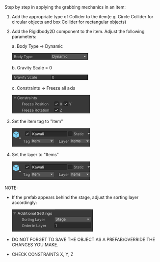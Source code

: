 Step by step in applying the grabbing mechanics in an item:

1. Add the appropriate type of Collider to the item(e.g. Circle Collider for circular objects and box Collider for rectangular objects)
2. Add the Rigidbody2D component to the item. Adjust the following parameters:

   a. Body Type -> Dynamic

   ![Body Type -> Dynamic](image.png)

   b. Gravity Scale = 0

   ![Gravity Scale = 0](image-1.png)

   c. Constraints -> Freeze all axis

   ![Constraints -> Freeze all axis](image-2.png)

3. Set the item tag to "Item"

   ![Item Tag](image-4.png)

4. Set the layer to "Items"

   ![alt text](image-5.png)

NOTE:

- If the prefab appears behind the stage, adjust the sorting layer accordingly:

  ![Sorting Layer -> Stage: 1](image-6.png)

- DO NOT FORGET TO SAVE THE OBJECT AS A PREFAB/OVERRIDE THE CHANGES YOU MAKE.

- CHECK CONSTRAINTS X, Y, Z
